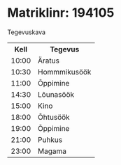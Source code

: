 <!DOCTYPE html>
<html> 
<body>

<h1>Matriklinr: 194105</h1>
<p>Tegevuskava</p>
<table style="width:100%">
  <tr>
    <th>Kell</th>
    <th>Tegevus</th>
  </tr>
  <tr>
    <td>10:00</td>
    <td>Äratus</td>
  </tr>
  <tr>
    <td>10:30</td>
    <td>Hommmikusöök</td>
  </tr>
  <tr>
    <td>11:00</td>
    <td>Õppimine</td>
  </tr>
  <tr>
    <td>14:30</td>
    <td>Lõunasöök</td>
  </tr>
  <tr>
    <td>15:00</td>
    <td>Kino</td>
  </tr>
  <tr>
    <td>18:00</td>
    <td>Õhtusöök</td>
  </tr>
  <tr>
    <td>19:00</td>
    <td>Õppimine</td>
  </tr>
  <tr>
    <td>21:00</td>
    <td>Puhkus</td>
  </tr>
  <tr>
    <td>23:00</td>
    <td>Magama</td>
  </tr>
</table>

</body>
</html>
